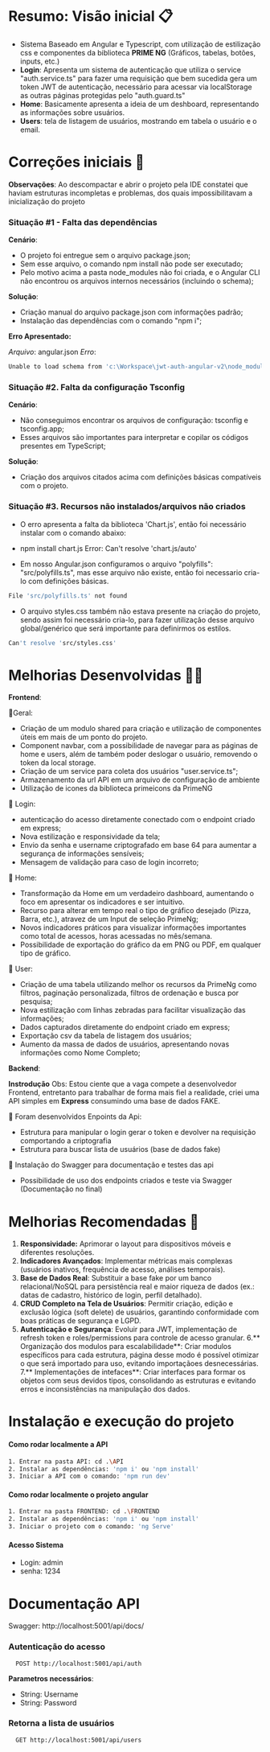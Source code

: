 
# Resumo: Visão inicial 📋

- Sistema Baseado em Angular e Typescript, com utilização de estilização css e componentes da biblioteca **PRIME NG** (Gráficos, tabelas, botões, inputs, etc.)
- **Login**: Apresenta um sistema de autenticação que utiliza o service "auth.service.ts" para fazer uma requisição que bem sucedida gera um token JWT de autenticação, necessário para acessar via localStorage as outras páginas protegidas pelo "auth.guard.ts"
- **Home**: Basicamente apresenta a ideia de um deshboard, representando as informações sobre usuários.
- **Users**: tela de listagem de usuários, mostrando em tabela o usuário e o email.

# Correções iniciais 🔧

**Observações**:
Ao descompactar e abrir o projeto pela IDE constatei que haviam estruturas incompletas e problemas, dos quais impossibilitavam a inicialização do projeto

### Situação #1 - Falta das dependências

**Cenário**:

- O projeto foi entregue sem o arquivo package.json;
- Sem esse arquivo, o comando npm install não pode ser executado;
- Pelo motivo acima a pasta node_modules não foi criada, e o Angular CLI não encontrou os arquivos internos necessários (incluindo o schema);

**Solução**:

- Criação manual do arquivo package.json com informações padrão;
- Instalação das dependências com o comando "npm i";

**Erro Apresentado:**

_Arquivo_: angular.json
_Erro_: 
```bash
Unable to load schema from 'c:\Workspace\jwt-auth-angular-v2\node_modules\@angular\cli\lib\config\schema.json': Schema not found: file:///c:/Workspace/jwt-auth-angular-v2/node_modules/@angular/cli/lib/config/schema.json.
```

### Situação #2. Falta da configuração Tsconfig

**Cenário**:

- Não conseguimos encontrar os arquivos de configuração: tsconfig e tsconfig.app;
- Esses arquivos são importantes para interpretar e copilar os códigos presentes em TypeScript;

**Solução**:

- Criação dos arquivos citados acima com definições básicas compatíveis com o projeto.

### Situação #3. Recursos não instalados/arquivos não criados

- O erro apresenta a falta da biblioteca 'Chart.js', então foi necessário instalar com o comando abaixo:
- npm install chart.js
  Error: Can't resolve 'chart.js/auto'

- Em nosso Angular.json configuramos o arquivo "polyfills": "src/polyfills.ts", mas esse arquivo não existe, então foi necessario cria-lo com definições básicas.
  
```bash
File 'src/polyfills.ts' not found
```
- O arquivo styles.css também não estava presente na criação do projeto, sendo assim foi necessário cria-lo, para fazer utilização desse arquivo global/genérico que será importante para definirmos os estilos.
  
```bash
Can't resolve 'src/styles.css'
```
# Melhorias Desenvolvidas 👨‍💻

**Frontend**:

📌Geral:

- Criação de um modulo shared para criação e utilização de componentes úteis em mais de um ponto do projeto.
- Component navbar, com a possibilidade de navegar para as páginas de home e users, além de também poder deslogar o usuário, removendo o token da local storage.
- Criação de um service para coleta dos usuários "user.service.ts";
- Armazenamento da url API em um arquivo de configuração de ambiente
- Utilização de icones da biblioteca primeicons da PrimeNG

📌 Login:

- autenticação do acesso diretamente conectado com o endpoint criado em express;
- Nova estilização e responsividade da tela;
- Envio da senha e username criptografado em base 64 para aumentar a segurança de informações sensíveis;
- Mensagem de validação para caso de login incorreto;

📌 Home:

- Transformação da Home em um verdadeiro dashboard, aumentando o foco em apresentar os indicadores e ser intuitivo.
- Recurso para alterar em tempo real o tipo de gráfico desejado (Pizza, Barra, etc.), atravez de um Input de seleção PrimeNg;
- Novos indicadores práticos para visualizar informações importantes como total de acessos, horas acessadas no mês/semana.
- Possibilidade de exportação do gráfico da em PNG ou PDF, em qualquer tipo de gráfico.

📌 User:

- Criação de uma tabela utilizando melhor os recursos da PrimeNg como filtros, paginação personalizada, filtros de ordenação e busca por pesquisa;
- Nova estilização com linhas zebradas para facilitar visualização das informações;
- Dados capturados diretamente do endpoint criado em express;
- Exportação csv da tabela de listagem dos usuários;
- Aumento da massa de dados de usuários, apresentando novas informações como Nome Completo;

**Backend**:

**Instrodução**
Obs: Estou ciente que a vaga compete a desenvolvedor Frontend, entretanto para trabalhar de forma mais fiel a realidade, criei uma API simples em **Express** consumindo uma base de dados FAKE.

📌 Foram desenvolvidos Enpoints da Api:

- Estrutura para manipular o login gerar o token e devolver na requisição comportando a criptografia
- Estrutura para buscar lista de usuários (base de dados fake)

📌 Instalação do Swagger para documentação e testes das api

- Possibilidade de uso dos endpoints criados e teste via Swagger
  (Documentação no final)

# Melhorias Recomendadas 🚀
1. **Responsividade:** Aprimorar o layout para dispositivos móveis e diferentes resoluções.
2. **Indicadores Avançados**: Implementar métricas mais complexas (usuários inativos, frequência de acesso, análises temporais).
3. **Base de Dados Real**: Substituir a base fake por um banco relacional/NoSQL para persistência real e maior riqueza de dados (ex.: datas de cadastro, histórico de login, perfil detalhado).
4. **CRUD Completo na Tela de Usuários**: Permitir criação, edição e exclusão lógica (soft delete) de usuários, garantindo conformidade com boas práticas de segurança e LGPD.
5. **Autenticação e Segurança**: Evoluir para JWT, implementação de refresh token e roles/permissions para controle de acesso granular.
6.** Organização dos modulos para escalabilidade**: Criar modulos específicos para cada estrutura, página desse modo é possível otimizar o que será importado para uso, evitando importaçãoes desnecessárias.
7.** Implementações de intefaces**: Criar interfaces para formar os objetos com seus devidos tipos, consolidando as estruturas e evitando erros e inconsistências na manipulação dos dados.

# Instalação e execução do projeto 
#### Como rodar localmente a API


```bash
1. Entrar na pasta API: cd .\API
2. Instalar as dependências: 'npm i' ou 'npm install'
3. Iniciar a API com o comando: 'npm run dev'
```
#### Como rodar localmente o projeto angular


```bash
1. Entrar na pasta FRONTEND: cd .\FRONTEND
2. Instalar as dependências: 'npm i' ou 'npm install'
3. Iniciar o projeto com o comando: 'ng Serve'
```
#### Acesso Sistema

- Login: admin
- senha: 1234


# Documentação API
Swagger: http://localhost:5001/api/docs/

### Autenticação do acesso

```http
  POST http://localhost:5001/api/auth
```
**Parametros necessários**: 
- String: Username
- String: Password

### Retorna a lista de usuários

```http
  GET http://localhost:5001/api/users
```

